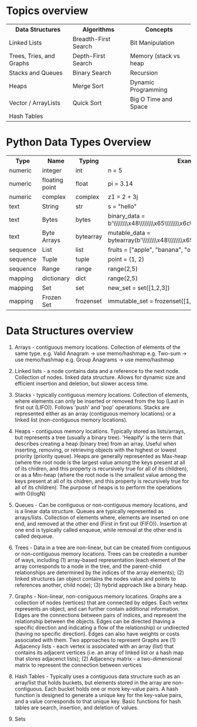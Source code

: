 # Topics overview

<table>
    <tr>
        <th>Data Structures</th>
        <th>Algorithms</th>
        <th>Concepts</th>
    </tr>
    <tr>
        <td>Linked Lists</td>
        <td>Breadth-First Search</td>
        <td>Bit Manipulation</td>
    </tr>
    <tr>
        <td>Trees, Tries, and Graphs</td>
        <td>Depth-First Search</td>
        <td>Memory (stack vs heap</td>
    </tr>
    <tr>
        <td>Stacks and Queues</td>
        <td>Binary Search</td>
        <td>Recursion</td>
    </tr>
    <tr>
        <td>Heaps</td>
        <td>Merge Sort</td>
        <td>Dynamic Programming</td>
    </tr>
    <tr>
        <td>Vector / ArrayLists</td>
        <td>Quick Sort</td>
        <td>Big O Time and Space</td>
    </tr>
    <tr>
        <td>Hash Tables</td>
        <td></td>
        <td></td>
    </tr>
</table>

# Python Data Types Overview
<table>
    <tr>
        <th>Type</th>
        <th>Name</th>
        <th>Typing</th>
        <th>Example</th>
        <th>Immutability</th>
    </tr>
    <tr>
        <td>numeric</td>
        <td>integer</td>
        <td>int</td>
        <td>n = 5</td>
        <td>immutable</td>
    </tr>
    <tr>
        <td>numeric</td>
        <td>floating point</td>
        <td>float</td>
        <td>pi = 3.14</td>
        <td>immutable</td>
    </tr>
    <tr>
        <td>numeric</td>
        <td>complex</td>
        <td>complex</td>
        <td>z1 = 2 + 3j</td>
        <td>immutable</td>
    </tr>
    <tr>
        <td>text</td>
        <td>String</td>
        <td>str</td>
        <td>s = "hello"</td>
        <td>immutable</td>
    </tr>
    <tr>
        <td>text</td>
        <td>Bytes</td>
        <td>bytes</td>
        <td>binary_data = b'\\\\\\\\x48\\\\\\\\x65\\\\\\\\x6c\\\\\\\\x6c\\\\\\\\x6f'</td>
        <td>immutable</td>
    </tr>
    <tr>
        <td>text</td>
        <td>Byte Arrays</td>
        <td>bytearray</td>
        <td>mutable_data = bytearray(b'\\\\\\\\x48\\\\\\\\x65\\\\\\\\x6c\\\\\\\\x6c\\\\\\\\x6f')</td>
        <td>mutable</td>
    </tr>
    <tr>
        <td>sequence</td>
        <td>List</td>
        <td>list</td>
        <td>fruits = ["apple", "banana", "orange"]</td>
        <td>mutable</td>
    </tr>
    <tr>
        <td>sequence</td>
        <td>Tuple</td>
        <td>tuple</td>
        <td>point = (1, 2)</td>
        <td>immutable</td>
    </tr>
    <tr>
        <td>sequence</td>
        <td>Range</td>
        <td>range</td>
        <td>range(2,5)</td>
        <td>immutable</td>
    </tr>
    <tr>
        <td>mapping</td>
        <td>dictionary</td>
        <td>dict</td>
        <td>range(2,5)</td>
        <td>mutable</td>
    </tr>
    <tr>
        <td>mapping</td>
        <td>Set</td>
        <td>set</td>
        <td>new_set = set([1,2,3])</td>
        <td>mutable</td>
    </tr>
    <tr>
        <td>mapping</td>
        <td>Frozen Set</td>
        <td>frozenset</td>
        <td>immutable_set = frozenset([1,2,3])</td>
        <td>immutable</td>
    </tr>
</table>

# Data Structures overview

1) Arrays - contiguous memory locations. Collection of elements of the same type. 
    e.g. Valid Anagram -> use memo/hashmap
    e.g. Two-sum -> use memo/hashmap
    e.g. Group Anagrams -> use memo/hashmap

2) Linked lists - a node contains data and a reference to the next node. Collection of nodes. linked data structure. Allows for dynamic size and efficient insertion and deletion, but slower access time. 

3) Stacks - typically contiguous memory locations. Collection of elements, where elements can only be inserted or removed from the top (Last in first out (LIFO)). Follows 'push' and 'pop' operations. Stacks are represented either as an array (contiguous memory locations) or a linked list (non-contiguous memory locations). 

4) Heaps - contiguous memory locations. Typically stored as lists/arrays, but represents a tree (usually a binary tree). 'Heapify' is the term that describes creating a heap (binary tree) from an array. Useful when inserting, removing, or retrieving objects with the highest or lowest priority (priority queue). Heaps are generally represented as Max-heap (where the root node is the largest value among the keys present at all of its chidren, and this property is recursively true for all of its children), or as a Min-heap (where the root node is the smallest value among the keys present at all of its chidren, and this property is recursively true for all of its children). The purpose of heaps is to perform the operations with O(logN)

5) Queues - Can be contiguous or non-contiguous memory locations, and is a linear data structure. Queues are typically represented as arrays/lists. Collection of elements where, elements are inserted on one end, and removed at the other end (First in first out (FIFO)). Insertion at one end is typically called enqueue, while removal at the other end is called dequeue.

6) Trees - Data in a tree are non-linear, but can be created from contiguous or non-contiguous memory locations. Trees can be createdin a number of ways, including 
    (1) array-based representation (each element of the array corresponds to a node in the tree, and the parent-child relationships are determined by the indices of the array elements); 
    (2) linked structures (an object contains the nodes value and points to references another, child node); 
    (3) hybrid approach like a binary heap. 


7) Graphs - Non-linear, non-coniguous memory locations. Graphs are a collection of nodes (vertices) that are connected by edges. Each vertex represents an object, and can further contain additional information. Edges are the connections between pairs of indices, and represent the relationship between the objects. Edges can be directed (having a specific direction and indicating a flow of the relationship) or undirected (having no specific direction). Edges can also have weights or costs associated with them. Two approaches to represent Graphs are 
    (1) Adjacency lists - each vertex is associated with an array (list) that contains its adjacent vertices (i.e. an array of linked list or a hash map that stores adjacenct lists); 
    (2) Adjacency matrix - a two-dimensional matrix to represent the connection between vertices
    
8) Hash Tables - Typically uses a contiguous data structure such as an array/list that holds buckets, but elements stored in the array are non-contiguous. Each bucket holds one or more key-value pairs. A hash function is designed to generate a unique key for the key-value pairs, and a value corresponds to that unique key. Basic functions for hash tables are search, insertion, and deletion of values.

9) Sets